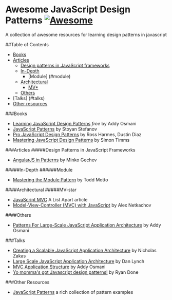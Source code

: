 # Awesome JavaScript Design Patterns [![Awesome](https://cdn.rawgit.com/sindresorhus/awesome/d7305f38d29fed78fa85652e3a63e154dd8e8829/media/badge.svg)](https://github.com/sindresorhus/awesome)
 A collection of awesome resources for learning design patterns in javascript

##Table of Contents
- [Books](#books)
- [Articles](#articles)
  - [Design patterns in JavaScript frameworks](#design-patterns-in-javascript-frameworks)
  - [In-Depth](#in-depth)
    - [Module] (#module)
  - [Architectural](#architectural)
    - [MV*](#mv-star)
  - [Others](#others)
- [Talks] (#talks)
- [Other resources](#other-resources)
  
###Books
* [Learning JavaScript Design Patterns](http://openmymind.net/The-Little-Go-Book/) *free* by Addy Osmani
* [JavaScript Patterns](https://www.goodreads.com/book/show/9422683-javascript-patterns) by Stoyan Stefanov
* [Pro JavaScript Design Patterns](https://www.goodreads.com/book/show/1960593.Pro_JavaScript_Design_Patterns) by Ross Harmes, Dustin Diaz
* [Mastering JavaScript Design Patterns](https://www.goodreads.com/book/show/23847040-mastering-javascript-design-patterns---essential-solutions-for-effective) by Simon Timms

###Articles
#####Design Patterns in JavaScript Frameworks
* [AngularJS in Patterns](https://github.com/mgechev/angularjs-in-patterns) by Minko Gechev

#####In-Depth
######Module
* [Mastering the Module Pattern](https://toddmotto.com/mastering-the-module-pattern/) by Todd Motto

####Architectural
#####MV-star
* [JavaScript MVC](http://alistapart.com/article/javascript-mvc) A List Apart article
* [Model-View-Controller (MVC) with JavaScript](https://alexatnet.com/articles/model-view-controller-mvc-javascript) by Alex Netkachov

####Others
* [Patterns For Large-Scale JavaScript Application Architecture](http://addyosmani.com/largescalejavascript/) by Addy Osmani

###Talks
* [Creating a Scalable JavaScript Application Architecture](https://youtu.be/b5pFv9NB9fs) by Nicholas Zakas
* [Large Scale JavaScript Application Architecture](https://youtu.be/kNrnRG1YgAQ) by Dan Lynch
* [MVC Application Structure](https://youtu.be/yIoPlBcW6XA) by Addy Osmani
* [Yo momma's got Javascript design patterns!](https://youtu.be/dMpp1_rJTXU) by Ryan Done

###Other Resources
* [JavaScript Patterns](https://github.com/shichuan/javascript-patterns) a rich collection of pattern examples
